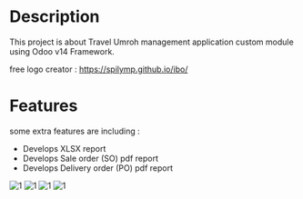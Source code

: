 # Description
This project is about Travel Umroh management application custom module using Odoo v14 Framework.

free logo creator : https://spilymp.github.io/ibo/

# Features
some extra features are including :
- Develops XLSX report
- Develops Sale order (SO) pdf report
- Develops Delivery order (PO) pdf report

![1](https://user-images.githubusercontent.com/23287190/117598955-0fd67380-b173-11eb-8b5c-58ae364a0c1c.png)
![1](https://user-images.githubusercontent.com/23287190/117599064-4b713d80-b173-11eb-917c-6545c21c4c41.png)
![1](https://user-images.githubusercontent.com/23287190/117599112-63e15800-b173-11eb-8dc8-abdc5597298e.png)
![1](https://user-images.githubusercontent.com/23287190/117599195-896e6180-b173-11eb-97bd-95029fabdc40.png)
